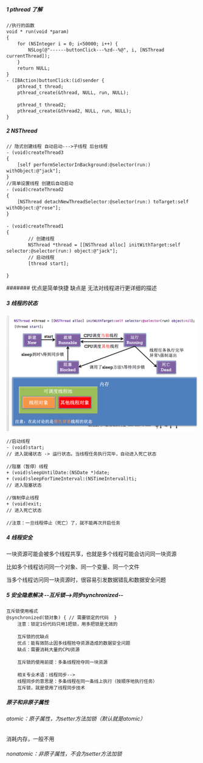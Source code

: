 ##### 1  pthread 了解
```objc
//执行的函数
void * run(void *param)
{
    for (NSInteger i = 0; i<50000; i++) {
        NSLog(@"------buttonClick---%zd--%@", i, [NSThread currentThread]);
    }
    return NULL;
}
- (IBAction)buttonClick:(id)sender {
    pthread_t thread;
    pthread_create(&thread, NULL, run, NULL);
    
    pthread_t thread2;
    pthread_create(&thread2, NULL, run, NULL);
}
```
##### 2 NSThread
```objc
// 隐式创建线程 自动启动--->子线程 后台线程
- (void)createThread3
{
    [self performSelectorInBackground:@selector(run:) withObject:@"jack"];
}
//简单设置线程 创建后自动启动
- (void)createThread2
{
    [NSThread detachNewThreadSelector:@selector(run:) toTarget:self withObject:@"rose"];
}

- (void)createThread1
{
        // 创建线程
        NSThread *thread = [[NSThread alloc] initWithTarget:self selector:@selector(run:) object:@"jack"];
        // 启动线程
        [thread start];

}
```
####### 优点是简单快捷  缺点是 无法对线程进行更详细的描述

##### 3 线程的状态
![](/assets/WX20171130-145754@2x.png)
```objc
//启动线程
- (void)start;
// 进入就绪状态 -> 运行状态。当线程任务执行完毕，自动进入死亡状态

//阻塞（暂停）线程
+ (void)sleepUntilDate:(NSDate *)date;
+ (void)sleepForTimeInterval:(NSTimeInterval)ti;
// 进入阻塞状态

//强制停止线程
+ (void)exit;
// 进入死亡状态

//注意：一旦线程停止（死亡）了，就不能再次开启任务
```
##### 4 线程安全
一块资源可能会被多个线程共享，也就是多个线程可能会访问同一块资源

比如多个线程访问同一个对象、同一个变量、同一个文件


当多个线程访问同一块资源时，很容易引发数据错乱和数据安全问题

##### 5 安全隐患解决  --互斥锁-->同步synchronized--
```
互斥锁使用格式
@synchronized(锁对象) { // 需要锁定的代码  }
    注意：锁定1份代码只用1把锁，用多把锁是无效的
    
    互斥锁的优缺点
    优点：能有效防止因多线程抢夺资源造成的数据安全问题
    缺点：需要消耗大量的CPU资源
    
    互斥锁的使用前提：多条线程抢夺同一块资源
    
    相关专业术语：线程同步-->
    线程同步的意思是：多条线程在同一条线上执行（按顺序地执行任务）
    互斥锁，就是使用了线程同步技术
```
##### 原子和非原子属性

###### atomic：原子属性，为setter方法加锁（默认就是atomic）
消耗内存，一般不用
###### nonatomic：非原子属性，不会为setter方法加锁

